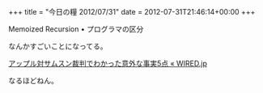 +++
title = "今日の糧 2012/07/31"
date = 2012-07-31T21:46:14+00:00
+++

  Memoized Recursion • プログラマの区分

なんかすごいことになってる。

  [アップル対サムスン裁判でわかった意外な事実5点 « WIRED.jp](http://wired.jp/2012/07/31/apple-reveals-for-monday-trial/)

なるほどねん。

